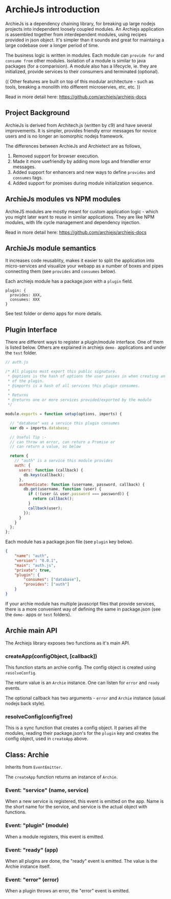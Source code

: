 # ArchieJs introduction

ArchieJs is a dependency chaining library, for breaking up large nodejs projects into independent loosely coupled modules. An Archiejs application is assembled together from interdependent modules, using recipes provided in json object. It's simpler than it sounds and great for maintaing a large codebase over a longer period of time.

The business logic is written in modules. Each module can `provide for` and `consume from` other modules. Isolation of a module is similar to java packages (for a comparision). A module also has a lifecycle, ie. they are initialized, provide services to their consumers and terminated (optional). 

(( Other features are built on top of this modular architecture - such as tools, breaking a monolith into different microservies, etc, etc. ))

Read in more detail here: https://github.com/archiejs/archiejs-docs


## Project Background

ArchieJs is derived from Architech.js (written by c9) and have several improvements. It is simpler,
provides friendly error messages for novice users and is no longer an isomorphic nodejs framework. 

The differences between ArchieJs and Archietect are as follows,

1. Removed support for browser execution.
2. Made it more usefriendly by adding more logs and friendlier error messages.
3. Added support for enhancers and new ways to define `provides` and `consumes` tags.
4. Added support for promises during module initialization sequence. 


## ArchieJs modules vs NPM modules

ArchieJS modules are mostly meant for custom application logic - which
you might later want to reuse in similar applications. They are like NPM
modules, with life cycle management and dependency injection. 

Read in more detail here: https://github.com/archiejs/archiejs-docs

## ArchieJs module semantics

It increases code reusablity, makes it easier to split the application 
into micro-services and visualize your webapp as a number of boxes and pipes 
connecting them (see `provides` and `consumes` below).

Each archiejs module has a package.json with a `plugin` field.

```
plugin: {
  provides: XXX,
  consumes: XXX
}
```

See test folder or demo apps for more details.


## Plugin Interface

There are different ways to register a plugin/module interface. One of them is listed
below. Others are explained in archiejs `demo-` applications and under the `test` folder.

```js
// auth.js

/* All plugins must export this public signature.
 * @options is the hash of options the user passes in when creating an instance
 * of the plugin.
 * @imports is a hash of all services this plugin consumes.
 *
 * Returns
 * @returns one or more services provided/exported by the module
 */

module.exports = function setup(options, imports) {

  // "database" was a service this plugin consumes
  var db = imports.database;

  // Useful Tip :-
  // can throw an error, can return a Promise or
  // can return a value, as below

  return {
    // "auth" is a service this module provides
    auth: {
      users: function (callback) {
        db.keys(callback);
      },
      authenticate: function (username, password, callback) {
        db.get(username, function (user) {
          if (!(user && user.password === password)) {
            return callback();
          }
          callback(user);
        });
      }
    }
  };
};
```

Each module has a package.json file (see `plugin` key below).

```json
{
    "name": "auth",
    "version": "0.0.1",
    "main": "auth.js",
    "private": true,
    "plugin": {
        "consumes": ["database"],
        "provides": ["auth"]
    }
}
```

If your archie module has multiple javascript files that provide services, there 
is a more convenient way of defining the same in package.json (see the `demo-` apps 
or `test` folders).

## Archie main API

The Archiejs library exposes two functions as it's main API.

### createApp(configObject, [callback])

This function starts an archie config. The config object is created using `resolveConfig`.

The return value is an `Archie` instance. One can listen for `error` and `ready` events.

The optional callback has two arguments - `error` and `Archie` instance (usual nodejs
back style).

### resolveConfig(configTree)

This is a sync function that creates a config object. It parses all the modules, reading
their package.json's for the `plugin` key and creates the config object, used in `createApp`
above. 


## Class: Archie

Inherits from `EventEmitter`.

The `createApp` function returns an instance of `Archie`.

### Event: "service" (name, service)

When a new service is registered, this event is emitted on the app. 
Name is the short name for the service, and service is the actual object with functions.

### Event: "plugin" (module)

When a module registers, this event is emitted.

### Event: "ready" (app)

When all plugins are done, the "ready" event is emitted.  The value is the Archie instance itself.

### Event: "error" (error)

When a plugin throws an error, the "error" event is emitted.

